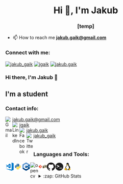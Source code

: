 <h1 align="center">Hi 👋, I'm Jakub</h1>
<h3 align="center">[temp]</h3>

- 📫 How to reach me **jakub.gaik@gmail.com**

<h3 align="left">Connect with me:</h3>
<p align="left">
<a href="https://twitter.com/jakub_gaik" target="blank"><img align="center" src="https://cdn.jsdelivr.net/npm/simple-icons@3.0.1/icons/twitter.svg" alt="jakub_gaik" height="30" width="40" /></a>
<a href="https://linkedin.com/in/jgaik" target="blank"><img align="center" src="https://cdn.jsdelivr.net/npm/simple-icons@3.0.1/icons/linkedin.svg" alt="jgaik" height="30" width="40" /></a>
<a href="https://fb.com/jakub.gaik" target="blank"><img align="center" src="https://cdn.jsdelivr.net/npm/simple-icons@3.0.1/icons/facebook.svg" alt="jakub.gaik" height="30" width="40" /></a>
</p>


### Hi there, I'm Jakub 👋

## I'm a student

### Contact info:

[<img align="left" alt="Gmail" width="22px" src="https://cdn.jsdelivr.net/npm/simple-icons@v3/icons/gmail.svg" />jakub.gaik@gmail.com][gmail]\
[<img align="left" alt="LinkedIn" width="22px" src="https://cdn.jsdelivr.net/npm/simple-icons@v3/icons/linkedin.svg" />jgaik][linkedin]\
[<img align="left" alt="Facebook" width="22px" src="https://cdn.jsdelivr.net/npm/simple-icons@v3/icons/facebook.svg" />jakub.gaik][facebook]\
[<img align="left" alt="Twitter" width="22px" src="https://cdn.jsdelivr.net/npm/simple-icons@v3/icons/twitter.svg" />jakub_gaik][twitter]\
<br />

### 

### Languages and Tools:

<img align="left" alt="Visual Studio Code" width="26px" src="https://raw.githubusercontent.com/github/explore/80688e429a7d4ef2fca1e82350fe8e3517d3494d/topics/visual-studio-code/visual-studio-code.png" />
<img align="left" alt="Python" width="26px" src="https://raw.githubusercontent.com/github/explore/80688e429a7d4ef2fca1e82350fe8e3517d3494d/topics/python/python.png" />
<img align="left" alt="Cpp" width="26px" src="https://raw.githubusercontent.com/github/explore/80688e429a7d4ef2fca1e82350fe8e3517d3494d/topics/cpp/cpp.png" />
<img align="left" alt="opencv" width="26px" src="https://www.vectorlogo.zone/logos/opencv/opencv-icon.svg" />
<img align="left" alt="Git" width="26px" src="https://raw.githubusercontent.com/github/explore/80688e429a7d4ef2fca1e82350fe8e3517d3494d/topics/git/git.png" />
<img align="left" alt="GitHub" width="26px" src="https://raw.githubusercontent.com/github/explore/78df643247d429f6cc873026c0622819ad797942/topics/github/github.png" />
<img align="left" alt="Terminal" width="26px" src="https://raw.githubusercontent.com/github/explore/80688e429a7d4ef2fca1e82350fe8e3517d3494d/topics/terminal/terminal.png" />
<img align="left" alt="Linux" width="26px" src="https://raw.githubusercontent.com/github/explore/80688e429a7d4ef2fca1e82350fe8e3517d3494d/topics/linux/linux.png" />

<br />
<br />



<details>
  <summary>:zap: GitHub Stats</summary>

  <img align="left" src="https://github-readme-stats.vercel.app/api/top-langs?username=jgaik&show_icons=true&locale=en&layout=compact" alt="jgaik" />

</details>

[twitter]: https://twitter.com/jakub_gaik
[linkedin]: https://linkedin.com/in/jgaik
[gmail]: mailto:jakub.gaik@gmail.com
[facebook]: https://facebook.com/jakub.gaik
